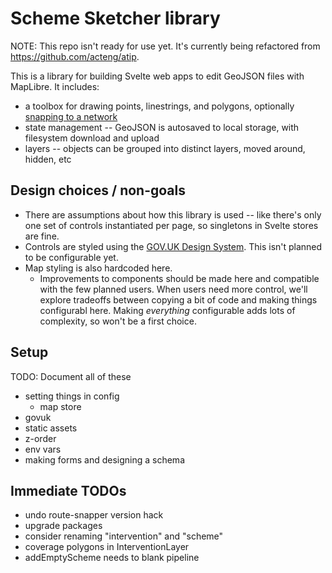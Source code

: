 # Scheme Sketcher library

NOTE: This repo isn't ready for use yet. It's currently being refactored from <https://github.com/acteng/atip>.

This is a library for building Svelte web apps to edit GeoJSON files with MapLibre. It includes:

- a toolbox for drawing points, linestrings, and polygons, optionally [snapping to a network](https://github.com/dabreegster/route_snapper/)
- state management -- GeoJSON is autosaved to local storage, with filesystem download and upload
- layers -- objects can be grouped into distinct layers, moved around, hidden, etc

## Design choices / non-goals

- There are assumptions about how this library is used -- like there's only one set of controls instantiated per page, so singletons in Svelte stores are fine.
- Controls are styled using the [GOV.UK Design System](https://design-system.service.gov.uk/). This isn't planned to be configurable yet.
- Map styling is also hardcoded here.
  - Improvements to components should be made here and compatible with the few planned users. When users need more control, we'll explore tradeoffs between copying a bit of code and making things configurabl here. Making _everything_ configurable adds lots of complexity, so won't be a first choice.

## Setup

TODO: Document all of these

- setting things in config
  - map store
- govuk
- static assets
- z-order
- env vars
- making forms and designing a schema

## Immediate TODOs

- undo route-snapper version hack
- upgrade packages
- consider renaming "intervention" and "scheme"
- coverage polygons in InterventionLayer
- addEmptyScheme needs to blank pipeline
